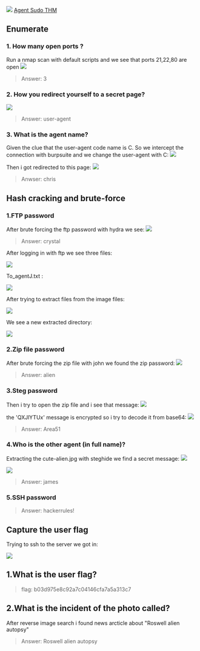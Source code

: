 ![](Screenshots/Pasted%20image%2020230328223328.png)
[Agent Sudo THM](https://tryhackme.com/room/agentsudoctf)
## Enumerate

### 1. How many open ports ?
Run a nmap scan with default scripts and we see that ports 21,22,80 are open
![](Screenshots/Pasted%20image%2020230328224005.png)
>Answer: 3

### 2. How you redirect yourself to a secret page?	
![](Screenshots/Pasted%20image%2020230328224649.png)
>Answer: user-agent

### 3. What is the agent name? 
Given the clue that the user-agent code name is C. So we intercept the connection with burpsuite and we change the user-agent with C:
![](Screenshots/Pasted%20image%2020230328225712.png)

Then i got redirected to this page:
![](Screenshots/Pasted%20image%2020230328225858.png)
>Anwser: chris

## Hash cracking and brute-force 

### 1.FTP password

After brute forcing the ftp password with hydra we see:
![](Screenshots/Pasted%20image%2020230328232101.png)

>Answer: crystal

After logging in with ftp we see three files:

![](Screenshots/Pasted%20image%2020230328232435.png)

To_agentJ.txt :

![](Screenshots/Pasted%20image%2020230328234323.png)

After trying to extract files from the image files:

![](Screenshots/Pasted%20image%2020230328233231.png)

We see a new extracted directory:

![](Screenshots/Pasted%20image%2020230328234138.png)

### 2.Zip file password
After brute forcing the zip file with john we found the zip password:
![](Screenshots/Pasted%20image%2020230328234550.png)
>Answer: alien

### 3.Steg password
Then i try to open the zip file and i see that message:
![](Screenshots/Pasted%20image%2020230328235913.png)

the 'QXJlYTUx' message is encrypted so i try to decode it from base64:
![](Screenshots/Pasted%20image%2020230329000154.png)

>Answer: Area51

### 4.Who is the other agent (in full name)?
Extracting the cute-alien.jpg with steghide we find a secret message:
![](Screenshots/Pasted%20image%2020230329002213.png)

![](Screenshots/Pasted%20image%2020230329002246.png)
> Answer: james

### 5.SSH password
>Answer: hackerrules!

## Capture the user flag 

Trying to ssh to the server we got in:

![](Screenshots/Pasted%20image%2020230329003548.png)

## 1.What is the user flag? 
>flag: b03d975e8c92a7c04146cfa7a5a313c7

## 2.What is the incident of the photo called?
After reverse image search i found news arcticle about "Roswell alien autopsy"

>Answer: Roswell alien autopsy